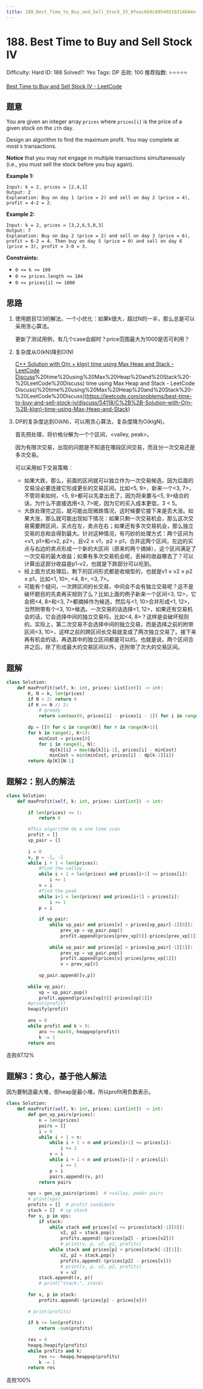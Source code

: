 ```yaml
---
title: 188_Best_Time_to_Buy_and_Sell_Stock_IV_0feac6b9c89546519314b64efea7c888
---
```


# 188. Best Time to Buy and Sell Stock IV

Difficulty: Hard
ID: 188
Solved?: Yes
Tags: DP
击败: 100
推荐指数: ⭐⭐⭐⭐⭐

[Best Time to Buy and Sell Stock IV - LeetCode](https://leetcode.com/problems/best-time-to-buy-and-sell-stock-iv/)

## 题意

You are given an integer array `prices` where `prices[i]` is the price of a given stock on the `ith` day.

Design an algorithm to find the maximum profit. You may complete at most `k` transactions.

**Notice** that you may not engage in multiple transactions simultaneously (i.e., you must sell the stock before you buy again).

**Example 1:**

```
Input: k = 2, prices = [2,4,1]
Output: 2
Explanation: Buy on day 1 (price = 2) and sell on day 2 (price = 4), profit = 4-2 = 2.

```

**Example 2:**

```
Input: k = 2, prices = [3,2,6,5,0,3]
Output: 7
Explanation: Buy on day 2 (price = 2) and sell on day 3 (price = 6), profit = 6-2 = 4. Then buy on day 5 (price = 0) and sell on day 6 (price = 3), profit = 3-0 = 3.

```

**Constraints:**

- `0 <= k <= 109`
- `0 <= prices.length <= 104`
- `0 <= prices[i] <= 1000`

## 思路

1. 使用题目123的解法，一个小优化：如果k很大，超过N的一半，那么总是可以采用贪心算法。
    
    更新了测试用例，有几个case会超时？price范围最大为1000是否可利用？
    
2. 复杂度从O(kN)降到O(N)
    
    [C++ Solution with O(n + klgn) time using Max Heap and Stack - LeetCode Discuss](n%20+%20klgn)%20time%20using%20Max%20Heap%20and%20Stack%20-%20LeetCode%20Discuss) time using Max Heap and Stack - LeetCode Discuss)%20time%20using%20Max%20Heap%20and%20Stack%20-%20LeetCode%20Discuss](https://leetcode.com/problems/best-time-to-buy-and-sell-stock-iv/discuss/54118/C%2B%2B-Solution-with-O(n-%2B-klgn)-time-using-Max-Heap-and-Stack)
    
3. DP的复杂度达到O(kN)，可以用贪心算法，复杂度降为O(klgN)。
    
    首先预处理，将价格分解为一个个区间，<valley, peak>。
    
    因为有限次交易，出现的问题是不知道在哪段区间交易，而且分一次交易还是多次交易。
    
    可以采用如下交易策略：
    
    - 如果大跌，那么，前面的区间就可以独立作为一次交易候选，因为后面的交易没必要连接它形成更长的交易区间。比如<5, 9>，新来一个<3, 7>，不管将来如何，<5, 9>都可以先拿出去了，因为将来要与<5, 9>结合的话，为什么不直接选用<3, 7>呢，因为它的买入成本更低，3 < 5。
    - 大跌处理完之后，就可能出现微跌情况，这时候要它接下来是否大涨。如果大涨，那么就可能出现如下情况：如果只剩一次交易机会，那么这次交易需要跨区间，买点在左，卖点在右；如果还有多次交易机会，那么独立交易的总和会得到最大。针对这种情况，有巧妙的处理方式：两个区间为<v1, p1>和<v2, p2>，且v2 ≥ v1，p2 > p1，合并这两个区间，左边的买点与右边的卖点形成一个新的大区间（原来的两个摘掉），这个区间满足了一次交易的最大收益；如果有多次交易机会呢，丢掉的收益哪去了？可以计算出这部分收益是p1-v2，也就是下跌部分可以吃到。
    - 经上面方式处理后，剩下的区间形式都是收缩型的，也就是v1 ≤ v2 ≤ p2 ≤ p1，比如<1, 10>, <4, 8>, <3, 7>。
    - 可能有个疑问，一次跨区间的长交易，中间会不会有独立交易呢？这不是破坏题目的先卖再买规则了么？比如上面的例子新来一个区间<3, 12>，它会把<4, 8>和<3, 7>都摘掉作为候选，然后与<1, 10>合并形成<1, 12>，当然附带有个<3, 10>候选。一次交易的话选择<1, 12>，如果还有交易机会的话，它会选择中间的独立交易吗，比如<4, 8>？这样是会破坏规则的。实际上，第二次交易不会选择中间的独立交易，而是选择之前的附带区间<3, 10>，这样之前的跨区间长交易就变成了两次独立交易了。接下来再有机会的话，再选其中的独立区间都是可以的。也就是说，两个区间合并之后，除了形成最大的交易区间以外，还附带了次大的交易区间。

## 题解

```python
class Solution:
    def maxProfit(self, k: int, prices: List[int]) -> int:
        K, N = k, len(prices)
        if N < 2: return 0
        if K >= N // 2:
            # greedy
            return sum(max(0, prices[i] - prices[i - 1]) for i in range(1, N))
        
        dp = [[0 for c in range(N)] for r in range(K+1)]
        for k in range(1, K+1):
            minCost = prices[0]
            for i in range(1, N):
                dp[k][i] = max(dp[k][i-1], prices[i] - minCost)
                minCost = min(minCost, prices[i] - dp[k-1][i])
        return dp[K][N-1]
```

## 题解2：别人的解法

```python
class Solution:
    def maxProfit(self, k: int, prices: List[int]) -> int:
        
        if len(prices) <= 1:
            return 0

        #This algorithm do a one time scan        
        profit = []
        vp_pair = []
        
        i = 0
        v, p = -1, -1
        while i + 1 < len(prices):
            #find the valley
            while i + 1 < len(prices) and prices[i+1] <= prices[i]:
                i += 1
            v = i
            #find the peak
            while i+1 < len(prices) and prices[i+1] > prices[i]:
                i += 1
            p = i
            
            if vp_pair:
                while vp_pair and prices[v] < prices[vp_pair[-1][0]]:
                    prev_vp = vp_pair.pop()
                    profit.append(prices[prev_vp[0]]-prices[prev_vp[1]])
                
                while vp_pair and prices[p] > prices[vp_pair[-1][1]]:
                    prev_vp = vp_pair.pop()
                    profit.append(prices[v]-prices[prev_vp[1]])
                    v = prev_vp[0]
            
            vp_pair.append([v,p])
        
        while vp_pair:
            vp = vp_pair.pop()
            profit.append(prices[vp[0]]-prices[vp[1]])
        #print(profit)
        heapify(profit)
        
        ans = 0
        while profit and k > 0:
            ans += max(0,-heappop(profit))
            k -= 1
        return ans
```

击败87.12%

## 题解3：贪心，基于他人解法

因为要制造最大堆，但heap是最小堆，所以profit用负数表示。

```python
class Solution:
    def maxProfit(self, k: int, prices: List[int]) -> int:
        def gen_vp_pairs(prices):
            n = len(prices)
            pairs = []
            i = 0
            while i + 1 < n:
                while i + 1 < n and prices[i+1] <= prices[i]:
                    i += 1
                v = i
                while i + 1 < n and prices[i+1] > prices[i]:
                    i += 1
                p = i
                pairs.append((v, p))
            return pairs
        
        vps = gen_vp_pairs(prices)  # <valley, peak> pairs
        # print(vps)
        profits = []  # profit candidate
        stack = []  # vp stack
        for v, p in vps:
            if stack:
                while stack and prices[v] <= prices[stack[-1][0]]:
                    v2, p2 = stack.pop()
                    profits.append(-(prices[p2] - prices[v2]))
                    # print(v, p, v2, p2, profits)
                while stack and prices[p] > prices[stack[-1][1]]:
                    v2, p2 = stack.pop()
                    profits.append(-(prices[p2] - prices[v]))
                    # print(v, p, v2, p2, profits)
                    v = v2
            stack.append((v, p))
            # print("stack:", stack)
        
        for v, p in stack:
            profits.append(-(prices[p] - prices[v]))
            
        # print(profits)
        
        if k >= len(profits):
            return -sum(profits)
        
        res = 0
        heapq.heapify(profits)
        while profits and k:
            res += -heapq.heappop(profits)
            k -= 1
        return res
```

击败100%
